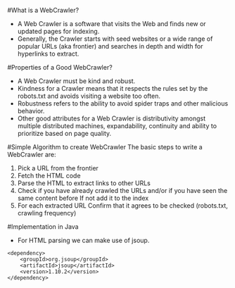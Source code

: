 
#What is a WebCrawler?
- A Web Crawler is a software that visits the Web and finds new or updated pages for indexing.
- Generally, the Crawler starts with seed websites or a wide range of popular URLs (aka frontier) and
  searches in depth and width for hyperlinks to extract.

#Properties of a Good WebCrawler?
- A Web Crawler must be kind and robust.
- Kindness for a Crawler means that it respects the rules set by the robots.txt and avoids visiting a website too often.
- Robustness refers to the ability to avoid spider traps and other malicious behavior.
- Other good attributes for a Web Crawler is distributivity amongst multiple distributed machines,
  expandability, continuity and ability to prioritize based on page quality.

#Simple Algorithm to create WebCrawler
The basic steps to write a WebCrawler are:

1. Pick a URL from the frontier
2. Fetch the HTML code
3. Parse the HTML to extract links to other URLs
4. Check if you have already crawled the URLs and/or if you have seen the same content before
   If not add it to the index
5. For each extracted URL
   Confirm that it agrees to be checked (robots.txt, crawling frequency)

#Implementation in Java
- For HTML parsing we can make use of jsoup.
```
<dependency>
    <groupId>org.jsoup</groupId>
    <artifactId>jsoup</artifactId>
    <version>1.10.2</version>
</dependency>
```
